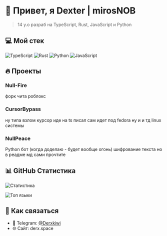 # 🚀 Привет, я Dexter | mirosNOB

> 14 y.o разраб на TypeScript, Rust, JavaScript и Python

## 💻 Мой стек

![TypeScript](https://img.shields.io/badge/-TypeScript-3178C6?style=flat-square&logo=typescript&logoColor=white)
![Rust](https://img.shields.io/badge/-Rust-000000?style=flat-square&logo=rust&logoColor=white)
![Python](https://img.shields.io/badge/-Python-3776AB?style=flat-square&logo=python&logoColor=white)
![JavaScript](https://img.shields.io/badge/-JavaScript-F7DF1E?style=flat-square&logo=javascript&logoColor=black)

## 🔥 Проекты

### Null-Fire
форк чита роблокс 

### CursorBypass
ну типа взлом курсор иде на ts писал сам идет под fedora ну и и тд linux системы 

### NullPeace
Python бот (когда доделаю - будет вообще огонь) шифрование текста но в реадме мд сами прочтите 

## 📊 GitHub Статистика

![Статистика](https://github-readme-stats.vercel.app/api?username=mirosNOB&show_icons=true&theme=radical)

![Топ языки](https://github-readme-stats.vercel.app/api/top-langs/?username=mirosNOB&layout=compact&theme=radical)

## 📱 Как связаться

- 💬 Telegram: [@Derxkiwi](https://t.me/Derxkiwi)
- 🌐 Сайт: derx.space
